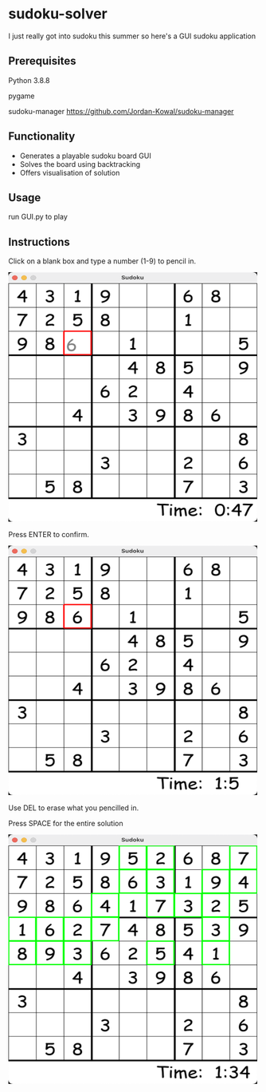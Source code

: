 # sudoku-solver
I just really got into sudoku this summer so here's a GUI sudoku application

## Prerequisites

Python 3.8.8

pygame

sudoku-manager https://github.com/Jordan-Kowal/sudoku-manager

## Functionality

- Generates a playable sudoku board GUI
- Solves the board using backtracking
- Offers visualisation of solution

## Usage

run GUI.py to play

## Instructions

Click on a blank box and type a number (1-9) to pencil in.

<img src="https://github.com/r-kf/sudoku-solver/blob/main/screenshots/pencil_in.png" alt="alt text" width="500" height="500">

Press ENTER to confirm. 

<img src="https://github.com/r-kf/sudoku-solver/blob/main/screenshots/place_value.png" alt="alt text" width="500" height="500">

Use DEL to erase what you pencilled in. 

Press SPACE for the entire solution

<img src="https://github.com/r-kf/sudoku-solver/blob/main/screenshots/solve_board.png" alt="alt text" width="500" height="500">
